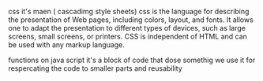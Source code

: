 css it's maen ( cascadimg style sheets)
css is the language for describing the presentation of Web pages, including colors, layout, and fonts. It allows one to adapt the presentation to different types of devices, such as large screens, small screens, or printers. CSS is independent of HTML and can be used with any markup language.

functions on java script it's a block of code that dose somethig 
we use it for respercating the code to smaller parts and reusability